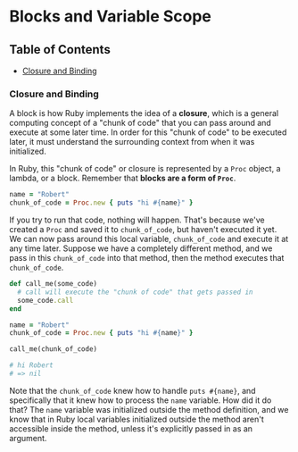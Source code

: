 # Blocks and Variable Scope

## Table of Contents
- [Closure and Binding](#closure-and-binding)

### Closure and Binding
A block is how Ruby implements the idea of a __closure__, which is a general computing concept of a "chunk of code" that you can pass around and execute at some later time. In order for this "chunk of code" to be executed later, it must understand the surrounding context from when it was initialized. 

In Ruby, this "chunk of code" or closure is represented by a `Proc` object, a lambda, or a block. Remember that __blocks are a form of `Proc`__.
```ruby
name = "Robert"
chunk_of_code = Proc.new { puts "hi #{name}" }
```
If you try to run that code, nothing will happen. That's because we've created a `Proc` and saved it to `chunk_of_code`, but haven't executed it yet. We can now pass around this local variable, `chunk_of_code` and execute it at any time later. Suppose we have a completely different method, and we pass in this `chunk_of_code` into that method, then the method executes that `chunk_of_code`. 
```ruby
def call_me(some_code)
  # call will execute the "chunk of code" that gets passed in
  some_code.call
end

name = "Robert"
chunk_of_code = Proc.new { puts "hi #{name}" }

call_me(chunk_of_code)

# hi Robert
# => nil
```
Note that the `chunk_of_code` knew how to handle `puts #{name}`, and specifically that it knew how to process the `name` variable. How did it do that? The `name` variable was initialized outside the method definition, and we know that in Ruby local variables initialized outside the method aren't accessible inside the method, unless it's explicitly passed in as an argument.
